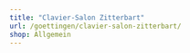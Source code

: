 ```yaml
---
title: "Clavier-Salon Zitterbart"
url: /goettingen/clavier-salon-zitterbart/
shop: Allgemein
---
```

